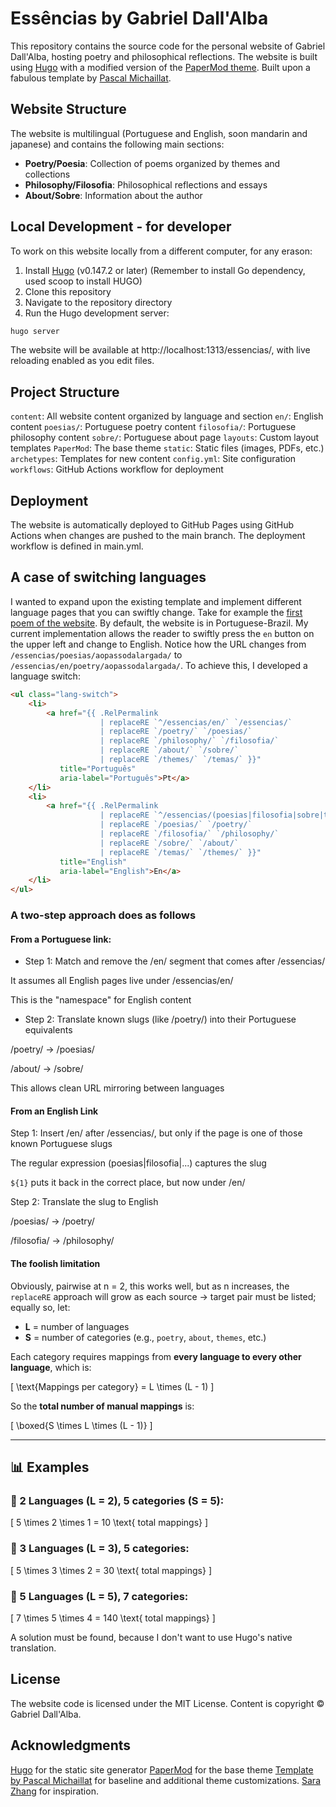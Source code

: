 # Essências by Gabriel Dall'Alba

This repository contains the source code for the personal website of Gabriel Dall'Alba, hosting poetry and philosophical reflections. The website is built using [Hugo](https://gohugo.io/) with a modified version of the [PaperMod theme](https://github.com/adityatelange/hugo-PaperMod). Built upon a fabulous template by [Pascal Michaillat](https://pascalmichaillat.org/b/).

## Website Structure

The website is multilingual (Portuguese and English, soon mandarin and japanese) and contains the following main sections:

- **Poetry/Poesia**: Collection of poems organized by themes and collections
- **Philosophy/Filosofia**: Philosophical reflections and essays
- **About/Sobre**: Information about the author

## Local Development - for developer

To work on this website locally from a different computer, for any erason:

1. Install [Hugo](https://gohugo.io/installation/) (v0.147.2 or later) (Remember to install Go dependency, used scoop to install HUGO)
2. Clone this repository
3. Navigate to the repository directory
4. Run the Hugo development server:

```bash
hugo server
```

The website will be available at http://localhost:1313/essencias/, with live reloading enabled as you edit files.

## Project Structure

`content`: All website content organized by language and section
`en/`: English content
`poesias/`: Portuguese poetry content
`filosofia/`: Portuguese philosophy content
`sobre/`: Portuguese about page
`layouts`: Custom layout templates
`PaperMod`: The base theme
`static`: Static files (images, PDFs, etc.)
`archetypes`: Templates for new content
`config.yml`: Site configuration
`workflows`: GitHub Actions workflow for deployment

## Deployment

The website is automatically deployed to GitHub Pages using GitHub Actions when changes are pushed to the main branch. The deployment workflow is defined in main.yml.

## A case of switching languages

I wanted to expand upon the existing template and implement different language pages that you can swiftly change. Take for example the [first poem of the website](https://gdalba.github.io/essencias/poesias/aopassodalargada/). By default, the website is in Portuguese-Brazil. My current implementation allows the reader to swiftly press the `en` button on the upper left and change to English. Notice how the URL changes from `/essencias/poesias/aopassodalargada/` to `/essencias/en/poetry/aopassodalargada/`. To achieve this, I developed a language switch:

```html
<ul class="lang-switch">
    <li>
        <a href="{{ .RelPermalink 
                    | replaceRE `^/essencias/en/` `/essencias/` 
                    | replaceRE `/poetry/` `/poesias/` 
                    | replaceRE `/philosophy/` `/filosofia/` 
                    | replaceRE `/about/` `/sobre/` 
                    | replaceRE `/themes/` `/temas/` }}" 
           title="Português" 
           aria-label="Português">Pt</a>
    </li>
    <li>
        <a href="{{ .RelPermalink 
                    | replaceRE `^/essencias/(poesias|filosofia|sobre|temas)` `/essencias/en/${1}` 
                    | replaceRE `/poesias/` `/poetry/` 
                    | replaceRE `/filosofia/` `/philosophy/` 
                    | replaceRE `/sobre/` `/about/` 
                    | replaceRE `/temas/` `/themes/` }}" 
           title="English" 
           aria-label="English">En</a>
    </li>
</ul>

```

### A two-step approach does as follows 

#### From a Portuguese link:

- Step 1: Match and remove the /en/ segment that comes after /essencias/

It assumes all English pages live under /essencias/en/

This is the "namespace" for English content

- Step 2: Translate known slugs (like /poetry/) into their Portuguese equivalents

/poetry/ → /poesias/

/about/ → /sobre/

This allows clean URL mirroring between languages

#### From an English Link

Step 1: Insert /en/ after /essencias/, but only if the page is one of those known Portuguese slugs

The regular expression (poesias|filosofia|...) captures the slug

`${1}` puts it back in the correct place, but now under /en/

Step 2: Translate the slug to English

/poesias/ → /poetry/

/filosofia/ → /philosophy/

#### The foolish limitation

Obviously, pairwise at n = 2, this works well, but as n increases, the `replaceRE` approach will grow as each source → target pair must be listed; equally so, let:

- **L** = number of languages  
- **S** = number of categories (e.g., `poetry`, `about`, `themes`, etc.)

Each category requires mappings from **every language to every other language**, which is:

\[
\text{Mappings per category} = L \times (L - 1)
\]

So the **total number of manual mappings** is:

\[
\boxed{S \times L \times (L - 1)}
\]

---

## 📊 Examples

### 🔹 2 Languages (L = 2), 5 categories (S = 5):

\[
5 \times 2 \times 1 = 10 \text{ total mappings}
\]

### 🔹 3 Languages (L = 3), 5 categories:

\[
5 \times 3 \times 2 = 30 \text{ total mappings}
\]

### 🔹 5 Languages (L = 5), 7 categories:

\[
7 \times 5 \times 4 = 140 \text{ total mappings}
\]

A solution must be found, because I don't want to use Hugo's native translation.

## License

The website code is licensed under the MIT License. Content is copyright © Gabriel Dall'Alba.

## Acknowledgments

[Hugo](https://gohugo.io/) for the static site generator
[PaperMod](https://github.com/adityatelange/hugo-PaperMod) for the base theme
[Template by Pascal Michaillat](https://pascalmichaillat.org/b/) for baseline and additional theme customizations.
[Sara Zhang](https://saraz9.github.io/) for inspiration.